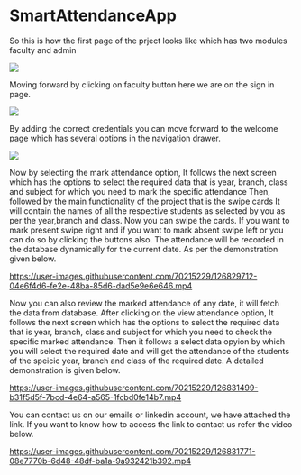 # SmartAttendanceApp
So this is how the first page of the prject looks like which has two modules faculty and admin

![](images/frontpage.jpeg)

Moving forward by clicking on faculty button here we are on the sign in page.

![](images/facultysignin.jpeg)

By adding the correct credentials you can move forward to the welcome page which has several options in the navigation drawer.

![](images/welcomepage.jpeg)

Now by selecting the mark attendance option, It follows the next screen which has the options to select the required data that is year, branch, class and subject for which you need to mark the specific attendance
Then, followed by the main functionality of the project that is the swipe cards
It will contain the names of all the respective students as selected by you as per the year,branch and class.
Now you can swipe the cards. If you want to mark present swipe right and if you want to mark absent swipe left or you can do so by clicking the buttons also.
The attendance will be recorded in the database dynamically for the current date.
As per the demonstration given below.

https://user-images.githubusercontent.com/70215229/126829712-04e6f4d6-fe2e-48ba-85d6-dad5e9e6e646.mp4

Now you can also review the marked attendance of any date, it will fetch the data from database.
After clicking on the view attendance option, It follows the next screen which has the options to select the required data that is year, branch, class and subject for which you need to check the specific marked attendance.
Then it follows a select data opyion by which you will select the required date and will get the attendance of the students of the speicic year, branch and class of the required date.
A detailed demonstration is given below.

https://user-images.githubusercontent.com/70215229/126831499-b31f5d5f-7bcd-4e64-a565-1fcbd0fe14b7.mp4

You can contact us on our emails or linkedin account, we have attached the link.
If you want to know how to access the link to contact us refer the video below.

https://user-images.githubusercontent.com/70215229/126831771-08e7770b-6d48-48df-ba1a-9a932421b392.mp4






